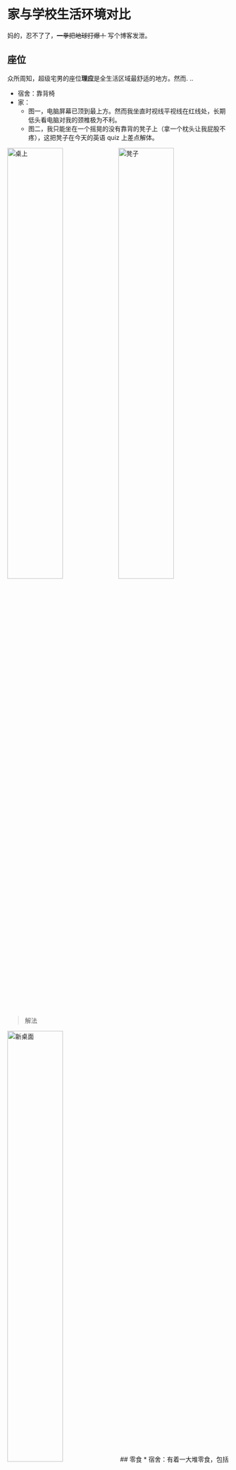 # 家与学校生活环境对比
妈的，忍不了了，~~一拳把地球打爆！~~ 写个博客发泄。

## 座位
众所周知，超级宅男的座位**理应**是全<span class="heimu" title="你知道的太多了">生活区</span>域最舒适的地方。然而. ..
* 宿舍：靠背椅
* 家：
    * 图一，电脑屏幕已顶到最上方。然而我坐直时视线平视线在红线处，长期低头看电脑对我的颈椎极为不利。
    * 图二，我只能坐在一个摇晃的没有靠背的凳子上（拿一个枕头让我屁股不疼），这把凳子在今天的英语 quiz 上差点解体。

<img alt="桌上" src="https://cdn.staticaly.com/gh/lxl66566/lxl66566.github.io/images/gossip/compare_home_to_college/table.jpg"  width="50%" height="50%"/><img alt="凳子" src="https://cdn.staticaly.com/gh/lxl66566/lxl66566.github.io/images/gossip/compare_home_to_college/stool.jpg"  width="50%" height="50%"/>

> 解法
<img alt="新桌面" src="https://cdn.staticaly.com/gh/lxl66566/lxl66566.github.io/images/gossip/compare_home_to_college/new_table.jpg"  width="50%" height="50%"/>
## 零食
* 宿舍：有着一大堆零食，包括但不限于薯片，糖果，其他膨化食品，饮料，麻辣小包食品，锅巴，辣条，方便面。
* 家里：一眼就很健康的水果。没了。

<img alt="桌上" src="https://cdn.staticaly.com/gh/lxl66566/lxl66566.github.io/images/gossip/compare_home_to_college/fruits.jpg"  width="50%" height="50%"/>

## 气温
* 宿舍：在双层玻璃与密封条加持下，冬季室温能维持在 22℃ 左右。（甚至某东北舍友在寝室都是短袖，不穿裤子）
* 家：室温与外界相差不到 4℃。**并导致我关节僵硬，无法在 [OSU](../hobbies/rhythm_games.md#osu) 打出满意的成绩。**

> 通过买热水袋解决
## 声音
* 宿舍：双层玻璃与高素质的左邻右舍。宿舍外声音基本不可闻，一般情况下没有外放。（但是有个舍友最近脱单，喜欢在寝室煲电话粥）
* 家：
    * 房子建于 1998 年左右，几乎没有任何隔音性的考量。我的房间听客厅可以很清楚。（听家的哪里都很清楚）
    * 双亲听力不好，手机媒体音量与铃声音量都是**最大**。电话频繁，免提接听。<span class="heimu" title="你知道的太多了">众所周知，听力差的人说话也会无意识地大声。</span>（而且他们喜欢看傻逼短视频！！！！<span class="heimu" title="你知道的太多了">啊！！！.gif</span>）
    * 有个二年级小朋友极吵，动不动要看视频听音乐在我房间外跳舞。

    总结，没有任何隔音。*今日的英语 quiz 我听到了：手机铃声，短视频外放声。（还好持续时长不长。）*

## 网络
* 宿舍：百兆宽带，接好网线。
* 家：测速（下载）通常为 10 Mbps 左右。勉强能看 B站 720p 2.5倍速 的视频。**但是！**
    * 高延迟。通常为 90 ms - 150 ms。所有竞技游戏就不要想了。
    * **稳定性极差，平均每过几十分钟会突然抽风，无法连通，下载与上传均归零。** *包括今天的英语 quiz，抽风时无法加载题目。* 抽风的恢复时间为 30s - 3min 不等。
> 已通过买新路由器（Mercury D121G）解决。测速约 150Mbps，csgo 国服延迟 40 ms.
## 干活
* 学校：想干嘛干嘛。
* 家：会被抓去干苦力。<span class="heimu" title="你知道的太多了">我本来以为回家能享受几天生活，谁知道，还不到 24h 啊！**不到  24h 啊！** 被抓去搬水了。十几箱。</span> 频繁。

## 时间安排
* 学校：想啥时候去吃饭就啥时候去吃饭。
* 家：吃饭之前一分钟能敲我三次门。
> 已沟通改善。